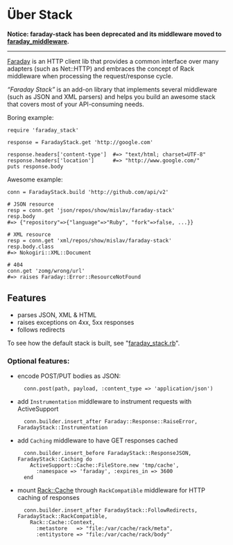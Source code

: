 # Über Stack

**Notice: faraday-stack has been deprecated and its middleware moved to [faraday_middleware](https://github.com/pengwynn/faraday_middleware#readme).**

---

[Faraday][] is an HTTP client lib that provides a common interface over many adapters (such as Net::HTTP) and embraces the concept of Rack middleware when processing the request/response cycle.

*“Faraday Stack”* is an add-on library that implements several middleware (such as JSON and XML parsers) and helps you build an awesome stack that covers most of your API-consuming needs.

Boring example:

    require 'faraday_stack'
    
    response = FaradayStack.get 'http://google.com'
    
    response.headers['content-type']  #=> "text/html; charset=UTF-8"
    response.headers['location']      #=> "http://www.google.com/"
    puts response.body

Awesome example:

    conn = FaradayStack.build 'http://github.com/api/v2'
    
    # JSON resource
    resp = conn.get 'json/repos/show/mislav/faraday-stack'
    resp.body
    #=> {"repository"=>{"language"=>"Ruby", "fork"=>false, ...}}
    
    # XML resource
    resp = conn.get 'xml/repos/show/mislav/faraday-stack'
    resp.body.class
    #=> Nokogiri::XML::Document
    
    # 404
    conn.get 'zomg/wrong/url'
    #=> raises Faraday::Error::ResourceNotFound

## Features

* parses JSON, XML & HTML
* raises exceptions on 4xx, 5xx responses
* follows redirects

To see how the default stack is built, see "[faraday_stack.rb][source]".

### Optional features:

* encode POST/PUT bodies as JSON:
      
        conn.post(path, payload, :content_type => 'application/json')

* add `Instrumentation` middleware to instrument requests with ActiveSupport
      
        conn.builder.insert_after Faraday::Response::RaiseError, FaradayStack::Instrumentation

* add `Caching` middleware to have GET responses cached
      
        conn.builder.insert_before FaradayStack::ResponseJSON, FaradayStack::Caching do
          ActiveSupport::Cache::FileStore.new 'tmp/cache',
            :namespace => 'faraday', :expires_in => 3600
        end

* mount [Rack::Cache][] through `RackCompatible` middleware for HTTP caching of responses
      
        conn.builder.insert_after FaradayStack::FollowRedirects, FaradayStack::RackCompatible,
          Rack::Cache::Context,
            :metastore   => "file:/var/cache/rack/meta",
            :entitystore => "file:/var/cache/rack/body"


[faraday]: https://github.com/technoweenie/faraday
[source]: https://github.com/mislav/faraday-stack/blob/master/lib/faraday_stack.rb
[rack::cache]: http://rtomayko.github.com/rack-cache/
